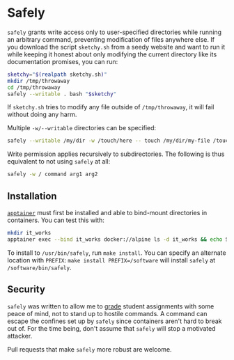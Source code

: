# Safely

`safely` grants write access only to user-specified directories while running an arbitrary command, preventing modification of files anywhere else. If you download the script `sketchy.sh` from a seedy website and want to run it while keeping it honest about only modifying the current directory like its documentation promises, you can run:

```bash
sketchy="$(realpath sketchy.sh)"
mkdir /tmp/throwaway
cd /tmp/throwaway
safely --writable . bash "$sketchy"
```

If `sketchy.sh` tries to modify any file outside of `/tmp/throwaway`, it will fail without doing any harm.

Multiple `-w/--writable` directories can be specified:

```bash
safely --writable /my/dir -w /touch/here -- touch /my/dir/my-file /touch/here/done
```

Write permission applies recursively to subdirectories. The following is thus equivalent to not using `safely` at all:

```bash
safely -w / command arg1 arg2
```

## Installation

[`apptainer`](https://apptainer.org/docs/user/latest/quick_start.html#quick-installation) must first be installed and able to bind-mount directories in containers. You can test this with:

```bash
mkdir it_works
apptainer exec --bind it_works docker://alpine ls -d it_works && echo SUCCESS || echo FAILURE
```

To install to `/usr/bin/safely`, run `make install`. You can specify an alternate location with `PREFIX`: `make install PREFIX=/software` will install `safely` at `/software/bin/safely`.

## Security

`safely` was written to allow me to [grade](https://github.com/BYUHPC/grade) student assignments with some peace of mind, not to stand up to hostile commands. A command can escape the confines set up by `safely` since containers aren't hard to break out of. For the time being, don't assume that `safely` will stop a motivated attacker.

Pull requests that make `safely` more robust are welcome.
